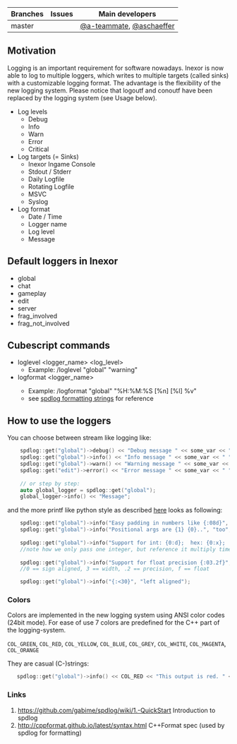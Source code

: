 Branches | Issues | Main developers
--- | --- | --- 
master |   | [@a-teammate](/a-teammate), [@aschaeffer](/aschaeffer)

## Motivation

Logging is an important requirement for software nowadays. Inexor is now able to log to multiple loggers, which writes to multiple targets (called sinks) with a customizable logging format. The advantage is the flexibility of the new logging system. Please notice that logoutf and conoutf have been replaced by the logging system (see Usage below).

* Log levels
  * Debug
  * Info
  * Warn
  * Error
  * Critical
* Log targets (= Sinks)
  * Inexor Ingame Console
  * Stdout / Stderr
  * Daily Logfile
  * Rotating Logfile
  * MSVC
  * Syslog
* Log format
  * Date / Time
  * Logger name
  * Log level
  * Message

## Default loggers in Inexor

* global
* chat
* gameplay
* edit
* server
* frag_involved
* frag_not_involved

## Cubescript commands

* loglevel <logger_name> <log_level>
  * Example: /loglevel "global" "warning"
* logformat <logger_name> <pattern>
  * Example: /logformat "global" "%H:%M:%S [%n] [%l] %v"
  * see [spdlog formatting strings](https://github.com/gabime/spdlog/wiki/3.-Custom-formatting) for reference 

## How to use the loggers

You can choose between stream like logging like:
```cpp
    spdlog::get("global")->debug() << "Debug message " << some_var << " " << some_other_var;
    spdlog::get("global")->info() << "Info message " << some_var << " " << some_other_var;
    spdlog::get("global")->warn() << "Warning message " << some_var << " " << some_other_var;
    spdlog::get("edit")->error() << "Error message " << some_var << " " << some_other_var;
    
    // or step by step:
    auto global_logger = spdlog::get("global");
    global_logger->info() << "Message";
```

and the more printf like python style as described [here](http://cppformat.github.io/latest/syntax.html#formatspec) looks as following:  

```cpp
    spdlog::get("global")->info("Easy padding in numbers like {:08d}", 12);
    spdlog::get("global")->info("Positional args are {1} {0}..", "too", "supported");
 
    spdlog::get("global")->info("Support for int: {0:d};  hex: {0:x};  oct: {0:o}; bin: {0:b}", 42);
    //note how we only pass one integer, but reference it multiply times with {0}
     
    spdlog::get("global")->info("Support for float precision {:03.2f}", 1.23456);
    //0 == sign aligned, 3 == width, .2 == precision, f == float

    spdlog::get("global")->info("{:<30}", "left aligned");
```

### Colors
Colors are implemented in the new logging system using ANSI color codes (24bit mode).
For ease of use 7 colors are predefined for the C++ part of the logging-system.

`COL_GREEN`, `COL_RED`, `COL_YELLOW`, `COL_BLUE`, `COL_GREY`, `COL_WHITE`, `COL_MAGENTA`, `COL_ORANGE`

They are casual (C-)strings:

```cpp
   spdlog::get("global")->info() << COL_RED << "This output is red. " << COL_GREEN << "Followed by some green stuff";
```
### Links
1. https://github.com/gabime/spdlog/wiki/1.-QuickStart Introduction to spdlog
2. http://cppformat.github.io/latest/syntax.html C++Format spec (used by spdlog for formatting)